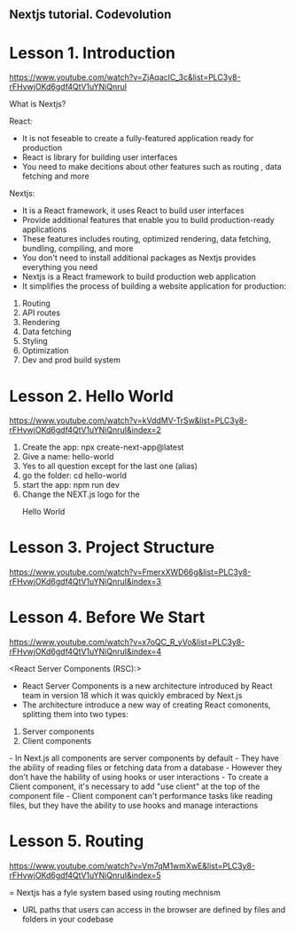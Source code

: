 ## Nextjs tutorial. Codevolution

# Lesson 1. Introduction

https://www.youtube.com/watch?v=ZjAqacIC_3c&list=PLC3y8-rFHvwjOKd6gdf4QtV1uYNiQnruI

What is Nextjs?

React:

- It is not feseable to create a fully-featured application ready for production
- React is library for building user interfaces
- You need to make decitions about other features such as routing , data fetching and more

Nextjs:

- It is a React framework, it uses React to build user interfaces
- Provide additional features that enable you to build production-ready applications
- These features includes routing, optimized rendering, data fetching, bundling, compiling, and more
- You don't need to install additional packages as Nextjs provides everything you need
- Nextjs is a React framework to build production web application
- It simplifies the process of building a website application for production:

1. Routing
2. API routes
3. Rendering
4. Data fetching
5. Styling
6. Optimization
7. Dev and prod build system

# Lesson 2. Hello World

https://www.youtube.com/watch?v=kVddMV-TrSw&list=PLC3y8-rFHvwjOKd6gdf4QtV1uYNiQnruI&index=2

1. Create the app:
   npx create-next-app@latest
2. Give a name: hello-world
3. Yes to all question except for the last one (alias)
4. go the folder:
   cd hello-world
5. start the app:
   npm run dev
6. Change the NEXT.js logo for the <p>Hello World</p>

# Lesson 3. Project Structure

https://www.youtube.com/watch?v=FmerxXWD66g&list=PLC3y8-rFHvwjOKd6gdf4QtV1uYNiQnruI&index=3

# Lesson 4. Before We Start

https://www.youtube.com/watch?v=x7oQC_R_yVo&list=PLC3y8-rFHvwjOKd6gdf4QtV1uYNiQnruI&index=4

<React Server Components (RSC):>

- React Server Components is a new architecture introduced by React team in version 18 which it was quickly embraced by Next.js
- The architecture introduce a new way of creating React comonents, splitting them into two types:

1. Server components
2. Client components

<Server components:>
- In Next.js all components are server components by default
- They have the ability of reading files or fetching data from a database
- However they don't have the hability of using hooks or user interactions

<Client components:>
- To create a Client component, it's necessary to add "use client" at the top of the component file
- Client component can't performance tasks like reading files, but they have the ability to use hooks and manage interactions

# Lesson 5. Routing

https://www.youtube.com/watch?v=Vm7qM1wmXwE&list=PLC3y8-rFHvwjOKd6gdf4QtV1uYNiQnruI&index=5

= Nextjs has a fyle system based using routing mechnism

- URL paths that users can access in the browser are defined by files and folders in your codebase
